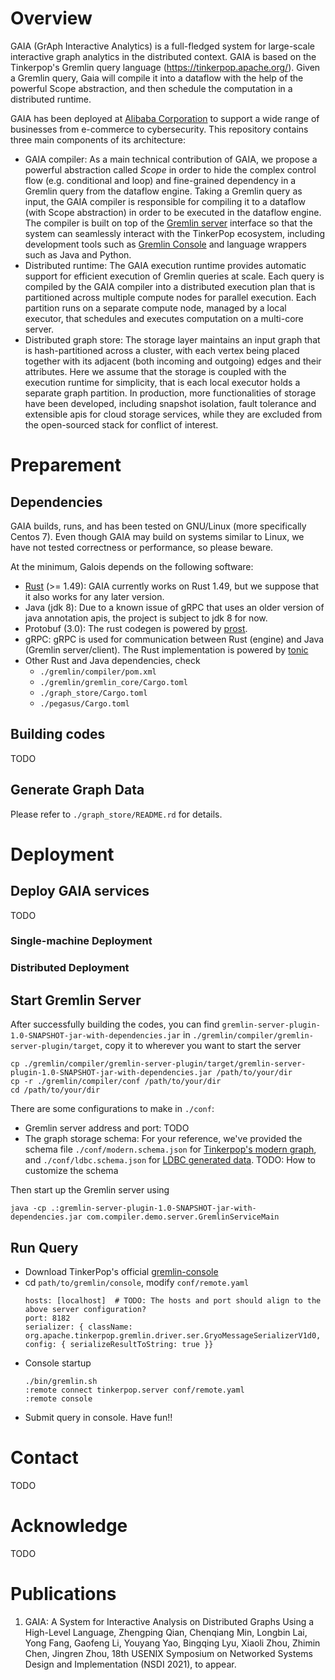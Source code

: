 # Overview
GAIA (GrAph Interactive Analytics) is a full-fledged system for large-scale interactive graph analytics in the distributed context. 
GAIA is based on the Tinkerpop's Gremlin query language (https://tinkerpop.apache.org/). Given a Gremlin query, Gaia
will compile it into a dataflow with the help of the powerful Scope abstraction, and then schedule the computation in
a distributed runtime.

GAIA has been deployed at [Alibaba Corporation](https://www.alibaba.com/) to support a wide range of businesses from
e-commerce to cybersecurity. This repository contains three main components of its architecture: 
* GAIA compiler: As a main technical contribution of GAIA, we propose a powerful abstraction 
  called *Scope* in order to hide the complex control flow (e.g. conditional and loop) and fine-grained dependency in
  a Gremlin query from the dataflow engine. Taking a Gremlin query as input, the GAIA compiler is responsible for
  compiling it to a dataflow (with Scope abstraction) in order to be executed in the dataflow engine. The compiler
  is built on top of the [Gremlin server](http://tinkerpop.apache.org/docs/3.4.3/reference/##connecting-gremlin-server)
  interface so that the system can seamlessly interact with the TinkerPop ecosystem, including development tools
  such as [Gremlin Console](http://tinkerpop.apache.org/docs/3.4.3/reference/##gremlin-console)
  and language wrappers such as Java and Python.
* Distributed runtime: The GAIA execution runtime provides automatic support for efficient execution of Gremlin
  queries at scale. Each query is compiled by the GAIA compiler into a distributed execution plan that is 
  partitioned across multiple compute nodes for parallel execution. Each partition runs on a separate compute node,
  managed by a local executor, that schedules and executes computation on a multi-core server.
* Distributed graph store: The storage layer maintains an input graph that is hash-partitioned across a cluster,
  with each vertex being placed together with its adjacent (both incoming and outgoing) edges and their attributes. 
  Here we assume that the storage is coupled with the execution runtime for simplicity, that is each 
  local executor holds a separate graph partition. In production, more functionalities of storage have been developed,
  including snapshot isolation, fault tolerance and extensible apis for cloud storage services, while they are 
  excluded from the open-sourced stack for conflict of interest. 

# Preparement
## Dependencies
GAIA builds, runs, and has been tested on GNU/Linux (more specifically Centos 7). 
Even though GAIA may build on systems similar to Linux, we have not tested correctness or performance,
so please beware.

At the minimum, Galois depends on the following software:
* [Rust](https://www.rust-lang.org/) (>= 1.49): GAIA currently works on Rust 1.49, but we suppose that it also works
  for any later version.
* Java (jdk 8): Due to a known issue of gRPC that uses an older version of java annotation apis, the project is 
  subject to jdk 8 for now.
* Protobuf (3.0): The rust codegen is powered by [prost](https://github.com/danburkert/prost).
* gRPC: gRPC is used for communication between Rust (engine) and Java (Gremlin server/client). The Rust
implementation is powered by [tonic](https://github.com/hyperium/tonic)
* Other Rust and Java dependencies, check
    * `./gremlin/compiler/pom.xml`
    * `./gremlin/gremlin_core/Cargo.toml`
    * `./graph_store/Cargo.toml`
    * `./pegasus/Cargo.toml`

## Building codes
TODO

## Generate Graph Data
Please refer to `./graph_store/README.rd` for details.

# Deployment
## Deploy GAIA services
TODO 
### Single-machine Deployment
### Distributed Deployment
## Start Gremlin Server
After successfully building the codes, you can find `gremlin-server-plugin-1.0-SNAPSHOT-jar-with-dependencies.jar` in 
`./gremlin/compiler/gremlin-server-plugin/target`, copy it to wherever you want to start the server
```
cp ./gremlin/compiler/gremlin-server-plugin/target/gremlin-server-plugin-1.0-SNAPSHOT-jar-with-dependencies.jar /path/to/your/dir
cp -r ./gremlin/compiler/conf /path/to/your/dir
cd /path/to/your/dir
```

There are some configurations to make in `./conf`:
* Gremlin server address and port: TODO 
* The graph storage schema: For your reference, we've provided the schema file
`./conf/modern.schema.json` for [Tinkerpop's modern graph](https://tinkerpop.apache.org/docs/current/tutorials/getting-started/), 
and `./conf/ldbc.schema.json` for [LDBC generated data](https://github.com/ldbc/ldbc_snb_datagen). 
TODO: How to customize the schema

Then start up the Gremlin server using
```
java -cp .:gremlin-server-plugin-1.0-SNAPSHOT-jar-with-dependencies.jar com.compiler.demo.server.GremlinServiceMain
```

## Run Query
- Download TinkerPop's official [gremlin-console](https://archive.apache.org/dist/tinkerpop/3.4.9/apache-tinkerpop-gremlin-console-3.4.9-bin.zip)
- cd `path/to/gremlin/console`, modify `conf/remote.yaml`
  ```
  hosts: [localhost]  # TODO: The hosts and port should align to the above server configuration?
  port: 8182
  serializer: { className: org.apache.tinkerpop.gremlin.driver.ser.GryoMessageSerializerV1d0, config: { serializeResultToString: true }}
  ```
- Console startup
  ```
  ./bin/gremlin.sh
  :remote connect tinkerpop.server conf/remote.yaml
  :remote console
  ```
- Submit query in console. Have fun!!

# Contact
TODO

# Acknowledge
TODO

# Publications
1. GAIA: A System for Interactive Analysis on Distributed Graphs Using a High-Level Language, Zhengping Qian,
Chenqiang Min, Longbin Lai, Yong Fang, Gaofeng Li, Youyang Yao, Bingqing Lyu, Xiaoli Zhou, Zhimin Chen, Jingren Zhou,
   18th USENIX Symposium on Networked Systems Design and Implementation (NSDI 2021), to appear.